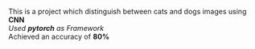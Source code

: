 This is a project which distinguish between cats and dogs images using **CNN**<br />
*Used **pytorch** as Framework* <br />
Achieved an accuracy of **80%** <br />
